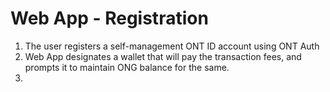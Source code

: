 # Web App - Registration


1. The user registers a self-management ONT ID account using ONT Auth
2. Web App designates a wallet that will pay the transaction fees, and prompts it to maintain ONG balance for the same.
3. 
 